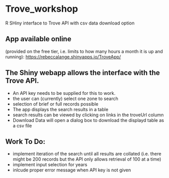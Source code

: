 # Trove_workshop
R SHiny interface to Trove API with csv data download option


## App available online 
(provided on the free tier, i.e. limits to how many hours a month it is up and running):
https://rebeccalange.shinyapps.io/TroveApp/

## The Shiny webapp allows the interface with the Trove API.
- An API key needs to be supplied for this to work.
- the user can (currently) select one zone to search
- selection of brief or full records possible
- The app displays the search results in a table
- search results can be viewed by clicking on links in the troveUrl column
- Download Data will open a dialog box to download the displayd table as a csv file

## Work To Do:
- implement iteration of the search until all results are collated (i.e. there might be 200 records but the API only allows retrieval of 100 at a time)
- implement input selection for years
- inlcude proper error message when API key is not given

